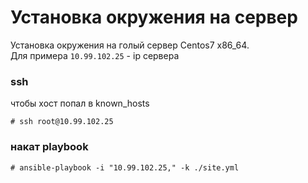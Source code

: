 # Установка окружения на сервер

Установка окружения на голый сервер Centos7 x86_64.  
Для примера `10.99.102.25` - ip сервера  

### ssh
чтобы хост попал в known_hosts
```
# ssh root@10.99.102.25
```

### накат playbook
```
# ansible-playbook -i "10.99.102.25," -k ./site.yml
```
